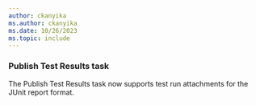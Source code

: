 ```yaml
---
author: ckanyika
ms.author: ckanyika
ms.date: 10/26/2023
ms.topic: include
---
```


### Publish Test Results task

The Publish Test Results task now supports test run attachments for the JUnit report format.
